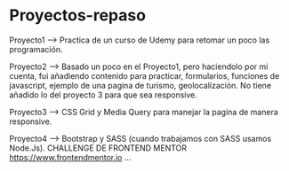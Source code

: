 # Proyectos-repaso

Proyecto1 --> Practica de un curso de Udemy para retomar un poco las programación.

Proyecto2 --> Basado un poco en el Proyecto1, pero haciendolo por mi cuenta, fui añadiendo contenido para 
              practicar, formularios, funciones de javascript, ejemplo de una pagina de turismo, geolocalización. 
              No tiene añadido lo del proyecto 3 para que sea responsive.
              
Proyecto3 --> CSS Grid y Media Query para manejar la pagina de manera responsive.

Proyecto4 --> Bootstrap y SASS (cuando trabajamos con SASS usamos Node.Js). CHALLENGE DE FRONTEND MENTOR https://www.frontendmentor.io
...

